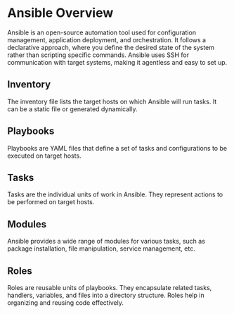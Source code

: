 # Ansible Overview

Ansible is an open-source automation tool used for configuration management, application deployment, and orchestration. It follows a declarative approach, where you define the desired state of the system rather than scripting specific commands. Ansible uses SSH for communication with target systems, making it agentless and easy to set up.

## Inventory

The inventory file lists the target hosts on which Ansible will run tasks. It can be a static file or generated dynamically.

## Playbooks

Playbooks are YAML files that define a set of tasks and configurations to be executed on target hosts.

## Tasks

Tasks are the individual units of work in Ansible. They represent actions to be performed on target hosts.

## Modules

Ansible provides a wide range of modules for various tasks, such as package installation, file manipulation, service management, etc.

## Roles

Roles are reusable units of playbooks. They encapsulate related tasks, handlers, variables, and files into a directory structure. Roles help in organizing and reusing code effectively.



